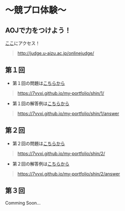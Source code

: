 # ～競プロ体験～

## AOJで力をつけよう！
[ここ](http://judge.u-aizu.ac.jp/onlinejudge/)にアクセス！
>http://judge.u-aizu.ac.jp/onlinejudge/

## 第１回
- 第１回の問題は[こちらから](https://7vxxi.github.io/my-portfolio/shin/1/)
>https://7vvxi.github.io/my-portfolio/shin/1/
- 第１回の解答例は[こちらから](https://7vxxi.github.io/my-portfolio/shin/1/answer)
>https://7vvxi.github.io/my-portfolio/shin/1/answer

## 第２回
- 第２回の問題は[こちらから](https://7vxxi.github.io/my-portfolio/shin/2/)
>https://7vvxi.github.io/my-portfolio/shin/2/
- 第２回の解答例は[こちらから](https://7vxxi.github.io/my-portfolio/shin/2/answer)
>https://7vvxi.github.io/my-portfolio/shin/2/answer

## 第３回
Comming Soon...
